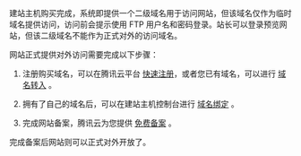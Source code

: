 建站主机购买完成，系统即提供一个二级域名用于访问网站，但该域名仅作为临时域名提供访问，访问前会提示使用 FTP 用户名和密码登录。站长可以登录预览网站，但该二级域名不能作为正式对外的访问域名。

网站正式提供对外访问需要完成以下步骤：

1. 注册购买域名，可以在腾讯云平台 [快速注册](https://dnspod.cloud.tencent.com/)，或者您已有域名，可以进行 [域名转入](https://console.cloud.tencent.com/domain/trans-in) 。

2. 拥有了自己的域名后，可以在建站主机控制台进行 [域名绑定](https://cloud.tencent.com/document/product/615/11183) 。

3. 完成网站备案，腾讯云为您提供 [免费备案](https://console.cloud.tencent.com/beian) 。

完成备案后网站则可以正式对外开放了。
